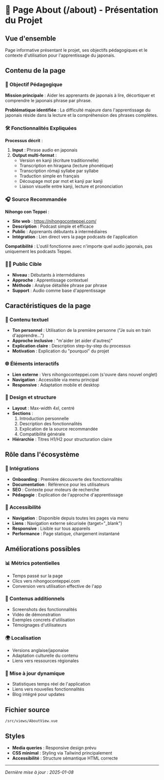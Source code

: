 # 📖 Page About (/about) - Présentation du Projet

## Vue d'ensemble
Page informative présentant le projet, ses objectifs pédagogiques et le contexte d'utilisation pour l'apprentissage du japonais.

## Contenu de la page

### 🎯 Objectif Pédagogique
**Mission principale** : Aider les apprenants de japonais à lire, décortiquer et comprendre le japonais phrase par phrase.

**Problématique identifiée** : La difficulté majeure dans l'apprentissage du japonais réside dans la lecture et la compréhension des phrases complètes.

### 🛠️ Fonctionnalités Expliquées

**Processus décrit** :
1. **Input** : Phrase audio en japonais
2. **Output multi-format** :
   - Version en kanji (écriture traditionnelle)
   - Transcription en hiragana (lecture phonétique)
   - Transcription rōmaji syllabe par syllabe
   - Traduction simple en français
   - Découpage mot par mot et kanji par kanji
   - Liaison visuelle entre kanji, lecture et prononciation

### 🎧 Source Recommandée

**Nihongo con Teppei** :
- **Site web** : https://nihongoconteppei.com/
- **Description** : Podcast simple et efficace
- **Public** : Apprenants débutants à intermédiaires
- **Intégration** : Lien direct vers la page podcasts de l'application

**Compatibilité** : L'outil fonctionne avec n'importe quel audio japonais, pas uniquement les podcasts Teppei.

### 👨‍🎓 Public Cible
- **Niveau** : Débutants à intermédiaires
- **Approche** : Apprentissage contextuel
- **Méthode** : Analyse détaillée phrase par phrase
- **Support** : Audio comme base d'apprentissage

## Caractéristiques de la page

### 📝 Contenu textuel
- **Ton personnel** : Utilisation de la première personne ("Je suis en train d'apprendre...")
- **Approche inclusive** : "m'aider (et aider d'autres)"
- **Explication claire** : Description step-by-step du processus
- **Motivation** : Explication du "pourquoi" du projet

### 🌐 Éléments interactifs
- **Lien externe** : Vers nihongoconteppei.com (s'ouvre dans nouvel onglet)
- **Navigation** : Accessible via menu principal
- **Responsive** : Adaptation mobile et desktop

### 🎨 Design et structure
- **Layout** : Max-width 4xl, centré
- **Sections** :
  1. Introduction personnelle
  2. Description des fonctionnalités
  3. Explication de la source recommandée
  4. Compatibilité générale
- **Hiérarchie** : Titres H1/H2 pour structuration claire

## Rôle dans l'écosystème

### 🔗 Intégrations
- **Onboarding** : Première découverte des fonctionnalités
- **Documentation** : Référence pour les utilisateurs
- **SEO** : Contexte pour moteurs de recherche
- **Pédagogie** : Explication de l'approche d'apprentissage

### 📱 Accessibilité
- **Navigation** : Disponible depuis toutes les pages via menu
- **Liens** : Navigation externe sécurisée (target="_blank")
- **Responsive** : Lisible sur tous appareils
- **Performance** : Page statique, chargement instantané

## Améliorations possibles

### 📊 Métrics potentielles
- Temps passé sur la page
- Clics vers nihongoconteppei.com
- Conversion vers utilisation effective de l'app

### 🎥 Contenus additionnels
- Screenshots des fonctionnalités
- Vidéo de démonstration
- Exemples concrets d'utilisation
- Témoignages d'utilisateurs

### 🌍 Localisation
- Versions anglaise/japonaise
- Adaptation culturelle du contenu
- Liens vers ressources régionales

### 🔄 Mise à jour dynamique
- Statistiques temps réel de l'application
- Liens vers nouvelles fonctionnalités
- Blog intégré pour updates

## Fichier source
`/src/views/AboutView.vue`

## Styles
- **Media queries** : Responsive design prévu
- **CSS minimal** : Styling via Tailwind principalement
- **Accessibilité** : Structure sémantique HTML correcte

---

*Dernière mise à jour : 2025-01-08*